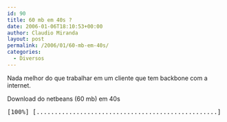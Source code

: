 ```yaml
---
id: 90
title: 60 mb em 40s ?
date: 2006-01-06T18:10:53+00:00
author: Claudio Miranda
layout: post
permalink: /2006/01/60-mb-em-40s/
categories:
  - Diversos
---
```

Nada melhor do que trabalhar em um cliente que tem backbone com a internet.

Download do netbeans (60 mb) em 40s

<pre>[100%] [..................................................] [1010,9KB/s] [00:00]</pre>
